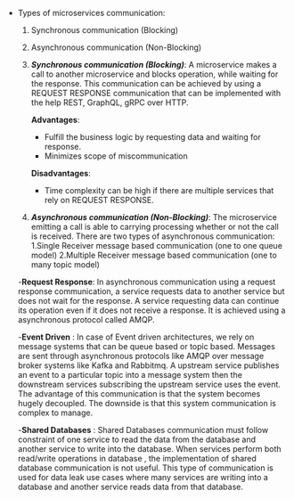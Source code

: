 - Types of microservices communication:
	1. Synchronous communication (Blocking)
	2. Asynchronous communication (Non-Blocking)

	 1. ***Synchronous communication (Blocking)***:
		 A microservice makes a call to another microservice and blocks operation, while waiting for the response. This communication can be achieved by using a REQUEST RESPONSE communication that can be implemented with the help REST, GraphQL, gRPC over HTTP.
	 
		 **Advantages**:
		 - Fulfill the business logic by requesting data and waiting for response.
		 - Minimizes scope of miscommunication
	 
		 **Disadvantages**:
		 - Time complexity can be high if there are multiple services that rely on REQUEST RESPONSE.


	2. ***Asynchronous communication (Non-Blocking)***:
	 The microservice emitting a call is able to carrying processing whether or not the call is received.
	 There are two types of  asynchronous communication:
		1.Single Receiver message based communication (one to one queue model)
		2.Multiple Receiver message based communication (one to many topic model)
	 
	 -**Request Response**: 
		 In asynchronous communication using a request response communication, a service requests data to another service but does not wait for the response. A service requesting data can continue its operation even if it does not receive a response. It is achieved using a asynchronous protocol called AMQP.
	 
	 -**Event Driven** : 
		 In case of Event driven architectures, we rely on message systems that can be queue based or topic based. Messages are sent through asynchronous protocols like AMQP over message broker systems like Kafka and Rabbitmq.
		 A upstream service publishes an event to a particular topic into a message system then the downstream services subscribing the upstream service uses the event. The advantage of this communication is that the system becomes hugely decoupled. The downside is that this system communication is complex to manage.

	 -**Shared Databases** : 
	    Shared Databases communication must follow constraint of one service to read the data from the database and another service to write into the database. When services perform both read/write operations in database , the implementation of shared database communication is not useful. This type of communication is used for data leak use cases where many services are writing into a database and another service reads data from that database. 
